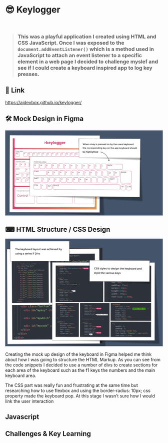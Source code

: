 # 😎 Keylogger 
<br>


> ### This was a playful application I created using HTML and CSS JavaScript.  Once I was exposed to the ```document.addEventListener()``` which is a method used in JavaScript to attach an event listener to a specific element in a web page I decided to challenge myslef and see if I could create a keyboard inspired app to log key presses.

## 🎯 Link 
 https://ajdevbox.github.io/keylogger/
 
## 🛠 Mock Design in Figma
![Mock Design](keylogger_design.jpg)

## ⌨ HTML Structure / CSS Design 
![HTML Code ](codesnippet.jpg)

Creating the mock up design of the keyboard in Figma helped me think about how I was going to structure the HTML Markup.  As you can see from the code snippets I decided to use a number of divs to create sections for each area of the keyboard such as the f1 keys the numbers and the main keyboard area.  

The CSS part was really fun and frustrating at the same time but researching how to use flexbox and using the border-radius: 10px; css property made the keyboard pop.   At this stage I wasn’t sure how I would link the user interaction



## Javascript 

## Challenges & Key Learning






